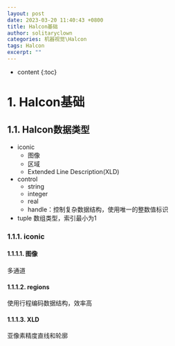```yaml
---
layout: post
date: 2023-03-20 11:40:43 +0800
title: Halcon基础
author: solitaryclown
categories: 机器视觉\Halcon
tags: Halcon
excerpt: ""
---
```

* content
{:toc}


# 1. Halcon基础
## 1.1. Halcon数据类型
+ iconic
    * 图像
    * 区域
    * Extended Line Description(XLD)
+ control
    * string
    * integer
    * real
    * handle：控制复杂数据结构，使用唯一的整数值标识
+ tuple
  数组类型，索引最小为1

### 1.1.1. iconic
#### 1.1.1.1. 图像
多通道 
#### 1.1.1.2. regions
使用行程编码数据结构，效率高
#### 1.1.1.3. XLD
亚像素精度直线和轮廓
